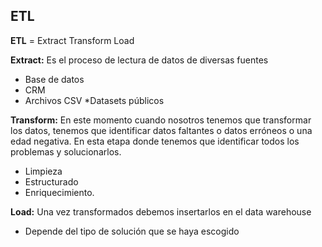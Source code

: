 ## ETL
**ETL** = Extract Transform Load

**Extract:** Es el proceso de lectura de datos de diversas fuentes

* Base de datos
* CRM
* Archivos CSV
*Datasets públicos

**Transform:** En este momento cuando nosotros tenemos que transformar los datos, tenemos que identificar datos faltantes o datos erróneos o una edad negativa. En esta etapa donde tenemos que identificar todos los problemas y solucionarlos.

* Limpieza
* Estructurado
* Enriquecimiento.

**Load:** Una vez transformados debemos insertarlos en el data warehouse

* Depende del tipo de solución que se haya escogido